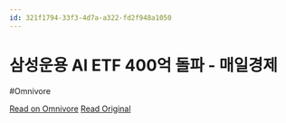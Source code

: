 ```yaml
---
id: 321f1794-33f3-4d7a-a322-fd2f948a1050
---
```


# 삼성운용 AI ETF 400억 돌파 - 매일경제
#Omnivore

[Read on Omnivore](https://omnivore.app/me/https-m-mk-co-kr-news-stock-11065997-190af5948d8)
[Read Original](https://m.mk.co.kr/news/stock/11065997)

